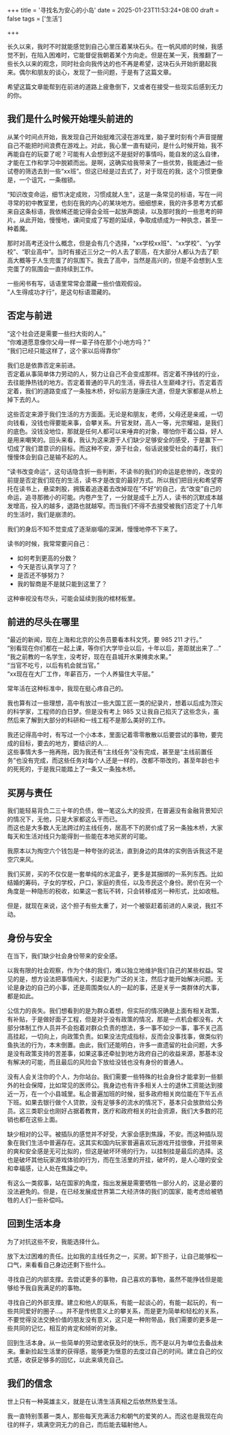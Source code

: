 +++
title = '寻找名为安心的小岛'
date = 2025-01-23T11:53:24+08:00
draft = false
tags = ['生活']

+++

长久以来，我时不时就能感觉到自己心里压着某块石头。在一帆风顺的时候，我感觉不到，在陷入困难时，它能督促我朝着某个方向走。但是在某一天，我推翻了一些长久以来的观念，同时社会向我传达的也不再是希望，这块石头开始折磨起我来。偶尔和朋友的谈心，发现了一些问题，于是有了这篇文章。  

希望这篇文章能帮到在前进的道路上疲惫倒下，又或者在接受一些现实后感到无力的你。  

## 我们是什么时候开始埋头前进的

从某个时间点开始，我发现自己开始挺难沉浸在游戏里，脑子里时刻有个声音提醒自己不能把时间浪费在游戏上。对此，我心里一直有疑问，是什么时候开始，我不再能自在的玩耍了呢？可能有人会想到这不是挺好的事情吗，能自发的这么自律，才能在工作和学习中脱颖而出。是啊，这确实给我带来了一些优势，我能通过一些试卷的筛选去到一些“xx班”。但这已经是过去式了，对于现在的我，这个习惯更像是，一个诅咒，一条枷锁。

“知识改变命运，细节决定成败，习惯成就人生"，这是一条常见的标语，写在一间寻常的初中教室里，也刻在我的内心的某块地方。细细想来，我的许多思考方式都来自这条标语，我依稀还能记得会全班一起放声朗读，以及那时我的一些思考的碎片。从此开始，慢慢地，课间变成了写题的延续，争取成绩成为一种执念，甚至一种着魔。

那时对高考还没什么概念，但是会有几个选择，"xx学校xx班"、“xx学校”、“yy学校”、“职业高中”。当时有接近三分之一的人去了职高，在大部分人都认为去了职高大概等于人生完蛋了的氛围下。我去了高中，当然是高兴的，但是不会想到人生完蛋了的氛围会一直持续到工作。

一些闲书有写，话语里常常会潜藏一些价值观假设。  
”人生得成功才行“，是这句标语潜藏的。

## 否定与前进

“这个社会还是需要一些扫大街的人。”  
“你难道愿意像你父母一样一辈子待在那个小地方吗？”   
“我们已经只能这样了，这个家以后得靠你”  

我们总是依靠否定来前进。  
否定着从事简单体力劳动的人，努力让自己不会变成那样。否定着不挣钱的行业，去往能挣热钱的地方。否定着普通的平凡的生活，得去往人生巅峰才行。否定着否定着，我们的道路变成了一条独木桥，好似前方是康庄大道，但是大家都是从桥上掉下去的人。

这些否定来源于我们生活的方方面面。无论是和朋友，老师，父母还是亲戚，一切向钱看，没钱也得要能来事，会攀关系。升官发财，高人一等，光宗耀祖，是我们的底色。没钱没地位，那就是任何人都可以来唾弃的对象，哪怕你干着公益，好人是用来嘲笑的。回头来看，我认为这来源于人们缺少足够安全的感受，于是赢下一切成了我们潜意识的目标。而这种不安，源于社会，俗话说接受社会的毒打，我们慢慢体会到自己是输不起的人。

”读书改变命运“，这句话隐含折一些判断，不读书的我们的命运是悲惨的，改变的前提是否定我们现在的生活，读书才是改变的最好方式。所以我们把目光和希望寄托在读书上，悬梁刺股，拥簇着追逐着去改掉现在”不好“的自己，去“改变”自己的命运，追寻那微小的可能。内卷产生了，一分就是成千上万人，读书的沉默成本越发增高，投入的越多，退路也就越窄。而当我们不得不去接受被我们否定了十几年的生活时，我们是崩溃的。

我们的身后不知不觉变成了逐渐崩塌的深渊，慢慢地停不下来了。  

读书的时候，我常常要问自己：  

- 如何考到更高的分数？
- 今天是否认真学习了？
- 是否还不够努力？
- 我的智商是不是就只能到这里了？

这种审视没有尽头，可能会延续到我的棺材板里。

## 前进的尽头在哪里

“最近的新闻，现在上海和北京的公务员要看本科文凭，要 985 211 才行。”  
“别看现在你们都在一起上课，等你们大学毕业以后，十年以后，差距就出来了...”  
“我之前教的一名学生，没考好，现在在县城开水果摊卖水果。”  
“当官不吃亏，以后有机会就当官。”  
“xx现在在大厂工作，年薪百万，一个人养猫住大平层。”

常年活在这种标准中，我现在挺心疼自己的。  

我也算有过一些理想，高中有放过一些大国工匠一类的纪录片，想着以后成为顶尖的科学家，工程师的白日梦。但是没有考上 985 又让我自己掐灭了这些念头，虽然后来了解到大部分的科研和一线工程不是那么美好的工作。  

我还记得高中时，有写过一个小本本，里面记着零零散散以后要尝试的事物，要完成的目标，要去的地方，要结识的人...  
这些事情大多一拖再拖，因为我还有“主线任务”没有完成，甚至是“主线前置任务”也没有完成，而这些任务对每个人还是一样的，改都不带改的，甚至年龄也卡的死死的，于是我只能踏上了一条又一条独木桥。

## 买房与责任

我们能轻易背负二三十年的负债，做一笔这么大的投资，在普遍没有金融背景知识的情况下，无他，只是大家都这么干而已。  
而这也是大多数人无法跨过的主线任务，居高不下的房价成了另一条独木桥，大家每天和生活对线只为能得到一些能在本地买房的可能。

我原本以为掏空六个钱包是一种夸张的说法，直到身边的具体的实例告诉我这不是空穴来风。

我们买房，买的不仅仅是一套单纯的水泥盒子，更多是其捆绑的一系列东西。比如结婚的筹码，子女的学校，户口，家庭的责任，以及市民这个身份。房价在另一个角度是一种隐形的税收，如果这一套玩不转，只会转移成另一种形式，比如收租。  

但是，就现在来说，这个担子有些太重了，对一个被驱赶着前进的人来说，我扛不动。

## 身份与安全

在当下，我们缺少社会身份带来的安全感。

以我有限的社会观察，作为个体的我们，难以独立地维护我们自己的某些权益。常见的是，想方设法把事情闹大，引起更为广泛的关注，然后才能开始解决问题。无论是身边的自己的小事，还是周围类似人的一起的事，还是关乎一类群体的大事，都是如此。  

公信力的丧失。我们想看到的是为群众着想，但实际的情况确是上面有相关政策，有补贴，于是做好面子工程，但是对于没有政策的情况，那是一点机会都没有。大部分体制工作人员并不会抱着对群众负责的想法，多一事不如少一事，事不关己高高挂起，一切向上，向政策负责。如果没法完成指标，反而会没事找事，做类似钓鱼执法的行为，本末倒置。由此，我们还能明白，许多一直遗留的社会问题，大多是没有政策支持的苦差事，如果这事还牵扯到地方政府自己的收益来源，那基本没有解决的可能，而且最后的风险会下放给没钱也没有身份的普通人。

没有人会关注你的个人，为你站台。我们需要一些特殊的社会身份才能拿到一些额外的社会保障，比如常见的医师公。我身边也有许多相关人士的退休工资能达到接近一万，在一个小县城里。私企普遍加班的时候，挺多政府相关岗位能在下午五点下班。如果去银行做个人贷款，没有足够多的流水的情况下，基本只会放款给公务员。这三类职业也刚好占据着教育，医疗和政府相关的社会资源，我们大多数的花销也都在这些上面。

缺少相对的公平。被插队的感觉并不好受，大家会感到焦躁，不安。而这种插队现象在我们生活中普遍存在。这其实和国内玩家普遍喜欢玩游戏开挂很像，开挂带来的爽和安全感是无可比拟的，但这是破坏环境的行为，以挂制挂是最后的选择。这也是破坏其他玩家游戏体验的行为，而在生活里的开挂，破坏的，是人心理的安全和幸福感，让人处在焦躁之中。

有这么一类叙事，站在国家的角度，指出发展是需要牺牲一部分人的，这是必要的没法避免的。但是，在已经发展成世界第二大经济体的我们的国家，能考虑给被牺牲的人们一些补偿吗。

## 回到生活本身

为了对抗这些不安，我能选择什么。

放下太过困难的责任。比如我的主线任务之一，买房。卸下担子，让自己能够松一口气，来看看自己身边还剩下些什么。

寻找自己的内部支撑。去尝试更多的事物，自己喜欢的事物，虽然不能挣钱但是能够给予我自我满足的的事物。

寻找自己的外部支撑。建立和他人的联系，有能一起谈心的，有能一起玩的，有一些共同爱好的圈子...。并不是传统意义上的攀关系，而是更为简单和轻松的关系，不要觉得没法交换价值的朋友没有意义，这只是一种附带品，我们需要的更多是一些共同的记忆，相互的肯定和倾听的对象。

回到生活本身。从一些简单的劳动里收获及时的快乐，而不是以月为单位去备战未来。重新捡起生活里的获得感，能够更为惬意的去度过自己的时间。建立自己的仪式感，收获足够多的回忆，以此来填充自己。

## 我们的信念

世上只有一种英雄主义，就是在认清生活真相之后依然热爱生活。

我一直特别羡慕一类人，那些每天充满活力和朝气的爱笑的人。而这也是我现在向往的样子，填满空洞无力的自己，而后能去辐射他人。
